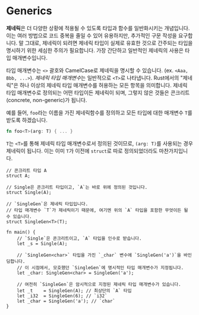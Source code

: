 # Generics

**제네릭**은 더 다양한 상황에 적용될 수 있도록 타입과 함수를 일반화시키는 개념입니다. 이는 여러 방법으로 코드 중복을 줄일 수 있어 유용하지만, 추가적인 구문 작성을 요구합니다. 말 그대로, 제네릭이 되려면 제네릭 타입이 실제로 유효한 것으로 간주되는 타입을 명시하기 위한 세심한 주의가 필요합니다. 가장 간단하고 일반적인 제네릭의 사용은 타입 매개변수입니다.

타입 매개변수는 `<>` 괄호와 CamelCase로 제네릭을 명시할 수 있습니다. (ex. `<Aaa, Bbb, ...>`). *제네릭 타입 매개변수*는 일반적으로 `<T>`로 나타냅니다. Rust에서의 "제네릭"은 하나 이상의 제네릭 타입 매개변수를 허용하는 모든 항목을 의미합니다. 제네릭 타입 매개변수로 정의되는 어떤 타입이든 제네릭이 되며, 그렇지 않은 것들은 콘크리트(concrete, non-generic)가 됩니다.

예를 들어, `foo`라는 이름을 가진 제네릭함수를 정의하고 모든 타입에 대한 매개변수 `T`를 받도록 하겠습니다.

```rust
fn foo<T>(arg: T) { ... }
```

`T`는 `<T>`를 통해 제네릭 타입 매개변수로서 정의된 것이므로, `(arg: T)`를 사용되는 경우 제네릭이 됩니다. 이는 이미 `T`가 이전에 `struct`로 따로 정의되었더라도 마찬가지입니다.

```rust,editable
// 콘크리트 타입 A
struct A;

// Single은 콘크리트 타입이고, `A`는 바로 위에 정의된 것입니다.
struct Single(A);

// `SingleGen`은 제네릭 타입입니다.
// 타입 매개변수 `T`가 제네릭이기 때문에, 여기엔 위의 `A` 타입을 포함한 무엇이든 될 수 있습니다.
struct SingleGen<T>(T);

fn main() {
    // `Single`은 콘크리트이고, `A` 타입을 인수로 받습니다.
    let _s = Single(A);
    
    // `SingleGen<char>` 타입을 가진 `_char` 변수에 `SingleGen('a')`을 바인딩합니다.
    // 이 시점에서, 모호했던 `SingleGen`에 명시적인 타입 매개변수가 지정됩니다.
    let _char: SingleGen<char> = SingleGen('a');

    // 여전히 `SingleGen`은 암시적으로 지정된 제네릭 타입 매개변수가 있습니다.
    let _t    = SingleGen(A); // 최상단의 `A` 타입
    let _i32  = SingleGen(6); // `i32`
    let _char = SingleGen('a'); // `char`
}
```